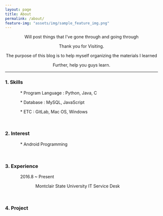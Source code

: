 ```yaml
---
layout: page
title: About
permalink: /about/
feature-img: "assets/img/sample_feature_img.png"
---
```


<style>
.text{text-indent: 50px;}
.text2{text-indent:100px;}
#jb-sidebar{width: 260px;/*padding: 20px;*/margin-bottom: 10px;float: left;border: 0px;text-align: right;}
#jb-content{width: 580px;/*padding: 20px;*/margin-bottom: 10px;float: right;border: 0px;}
@media ( min-width: 481px )
{
  #jb-sidebar {width: 260px;float: left; }
  #jb-content {width: 580px;float: right; }
}
</style>


<center>
<p>Will post things that I've gone through and going through</p>
<p>Thank you for Visiting.</p>
<p>The purpose of this blog is to help myself organizing the materials I learned</p>
<p>Further, help you guys learn.</p>
</center>

---------------------------

<h3>1. Skills</h3>
 <p class="text"> * Program Language : Python, Java, C</p>
 <p class="text"> * Database : MySQL, JavaScript</p>
 <p class="text"> * ETC : GitLab, Mac OS, Windows</p>


<br>
<h3>2. Interest</h3>
   <p class="text"> * Android Programming </p>

<br>

<h3>3. Experience</h3>
<p class="text">2016.8 ~ Present</p>
<p class="text2">Montclair State University IT Service Desk</p>
<!--
<div id="jb-sidebar">
	<p>2016.9 ~ Present</p>
</div>
<div id="jb-content">
    <p>Montclair State University IT Service Desk</p>
</div>
-->
<br>
<h3>4. Project</h3>
